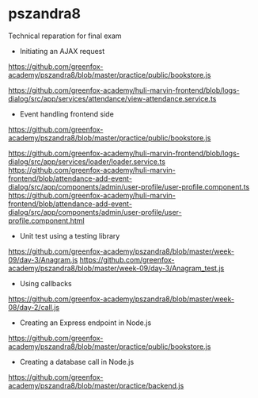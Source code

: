 # pszandra8

Technical reparation for final exam

* Initiating an AJAX request

https://github.com/greenfox-academy/pszandra8/blob/master/practice/public/bookstore.js

https://github.com/greenfox-academy/huli-marvin-frontend/blob/logs-dialog/src/app/services/attendance/view-attendance.service.ts

* Event handling frontend side

https://github.com/greenfox-academy/pszandra8/blob/master/practice/public/bookstore.js

https://github.com/greenfox-academy/huli-marvin-frontend/blob/logs-dialog/src/app/services/loader/loader.service.ts
https://github.com/greenfox-academy/huli-marvin-frontend/blob/attendance-add-event-dialog/src/app/components/admin/user-profile/user-profile.component.ts
https://github.com/greenfox-academy/huli-marvin-frontend/blob/attendance-add-event-dialog/src/app/components/admin/user-profile/user-profile.component.html

* Unit test using a testing library

https://github.com/greenfox-academy/pszandra8/blob/master/week-09/day-3/Anagram.js
https://github.com/greenfox-academy/pszandra8/blob/master/week-09/day-3/Anagram_test.js

* Using callbacks 

https://github.com/greenfox-academy/pszandra8/blob/master/week-08/day-2/call.js

* Creating an Express endpoint in Node.js

https://github.com/greenfox-academy/pszandra8/blob/master/practice/public/bookstore.js

* Creating a database call in Node.js

https://github.com/greenfox-academy/pszandra8/blob/master/practice/backend.js
